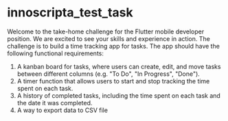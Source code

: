 # innoscripta_test_task

Welcome to the take-home challenge for the Flutter mobile developer position. We are
excited to see your skills and experience in action. The challenge is to build a time
tracking app for tasks. The app should have the following functional requirements:
1. A kanban board for tasks, where users can create, edit, and move tasks between
different columns (e.g. "To Do", "In Progress", "Done").
2. A timer function that allows users to start and stop tracking the time spent on each
task.
3. A history of completed tasks, including the time spent on each task and the date it
was completed.
4. A way to export data to CSV file

